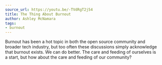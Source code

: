 ```yaml
---
source_url: https://youtu.be/-TVdRgT2j54
title: The Thing About Burnout
author: Ashley McNamara
tags:
- burnout
---
```

Burnout has been a hot topic in both the open source community and broader tech industry, but too often these discussions simply acknowledge that burnout exists. We can do better. The care and feeding of ourselves is a start, but how about the care and feeding of our community?
